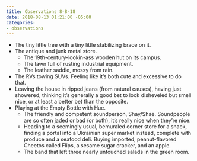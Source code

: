 ```yaml
---
title: Observations 8-8-18
date: 2018-08-13 01:21:00 -05:00
categories:
- observations
---
```


- The tiny little tree with a tiny little stabilizing brace on it.
- The antique and junk metal store.
	- The 19th-century-lookin-ass wooden hut on its campus.
	- The lawn full of rusting industrial equipment.
	- The leather saddle, mossy from rain.
- The RVs towing SUVs. Feeling like it’s both cute and excessive to do that.
- Leaving the house in ripped jeans (from natural causes), having just showered, thinking it’s generally a good bet to look disheveled but smell nice, or at least a better bet than the opposite.
- Playing at the Empty Bottle with Hue.
	- The friendly and competent soundperson, Shay/Shae. Soundpeople are so often jaded or bad (or both), it’s really nice when they’re nice.
	- Heading to a seemingly usual, bemuraled corner store for a snack, finding a portal into a Ukrainian super market instead, complete with produce and a seafood deli. Buying imported, peanut-flavored Cheetos called Flips, a sesame sugar cracker, and an apple.
	- The band that left three nearly untouched salads in the green room.